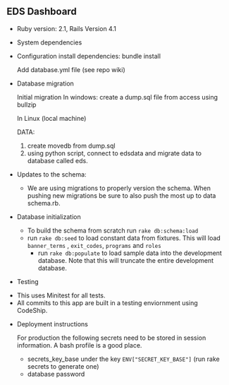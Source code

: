 ## EDS Dashboard

* Ruby version: 2.1, Rails Version 4.1

* System dependencies

* Configuration
	install dependencies:
		bundle install

	Add database.yml file (see repo wiki)

* Database migration

	Initial migration
	In windows: 
		create a dump.sql file from access using bullzip

	In Linux (local machine)

	DATA: 
	1) create movedb from dump.sql
	2) using python script, connect to edsdata and migrate data to database called eds.

* Updates to the schema:
	- We are using migrations to properly version the schema. When pushing new migrations be sure to also push the most up to data schema.rb.


* Database initialization
	- To build the schema from scratch run `rake db:schema:load`
	- run `rake db:seed` to load constant data from fixtures. This will load `banner_terms` , `exit_codes`, `programs` and `roles`
        - run `rake db:populate` to load sample data into the development database. Note that this will truncate the entire development database.

* Testing

 - This uses Minitest for all tests.
 - All commits to this app are built in a testing enviornment using CodeShip.

* Deployment instructions

	For production the following secrets need to be stored in session information. A bash profile is a good place.
	* secrets\_key\_base under the key `ENV["SECRET_KEY_BASE"]` (run rake secrets to generate one)
	* database password